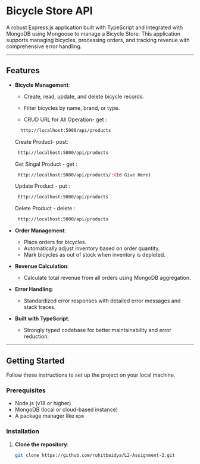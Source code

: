 # Bicycle Store API

A robust Express.js application built with TypeScript and integrated with MongoDB using Mongoose to manage a Bicycle Store. This application supports managing bicycles, processing orders, and tracking revenue with comprehensive error handling.

---

## Features

- **Bicycle Management**:

  - Create, read, update, and delete bicycle records.
  - Filter bicycles by name, brand, or type.

  - CRUD URL
    for All Operation-
    get :

  ```bash
    http://localhost:5000/api/products

  ```

  Create Product-
  post:

  ```bash
   http://localhost:5000/api/products

  ```

  Get Singal Product -
  get :

  ```bash
   http://localhost:5000/api/products/:(Id Give Here)

  ```

  Update Product -
  put :

  ```bash
   http://localhost:5000/api/products

  ```

  Delete Product -
  delete :

  ```bash
   http://localhost:5000/api/products

  ```

- **Order Management**:

  - Place orders for bicycles.
  - Automatically adjust inventory based on order quantity.
  - Mark bicycles as out of stock when inventory is depleted.

- **Revenue Calculation**:

  - Calculate total revenue from all orders using MongoDB aggregation.

- **Error Handling**:

  - Standardized error responses with detailed error messages and stack traces.

- **Built with TypeScript**:
  - Strongly typed codebase for better maintainability and error reduction.

---

## Getting Started

Follow these instructions to set up the project on your local machine.

### Prerequisites

- Node.js (v18 or higher)
- MongoDB (local or cloud-based instance)
- A package manager like `npm`

### Installation

1. **Clone the repository**:

   ```bash
   git clone https://github.com/ruhitbaidya/L2-Assignment-2.git

   ```
